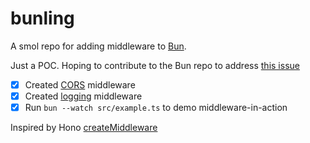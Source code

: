 # bunling

A smol repo for adding middleware to [Bun](https://bun.sh).

Just a POC. Hoping to contribute to the Bun repo to address [this issue](https://github.com/oven-sh/bun/issues/17608)

- [x] Created [CORS](./src/middlewares/cors.ts) middleware
- [x] Created [logging](./src/middlewares/logger.ts) middleware
- [x] Run `bun --watch src/example.ts` to demo middleware-in-action

Inspired by Hono [createMiddleware](https://hono.dev/docs/helpers/factory#createmiddleware)
